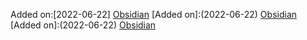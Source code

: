 
Added on:[2022-06-22]
[Obsidian](https://obsidian.md/)
[Added on]:(2022-06-22)
[Obsidian](https://obsidian.md/)
[Added on]:(2022-06-22)
[Obsidian](https://obsidian.md/)